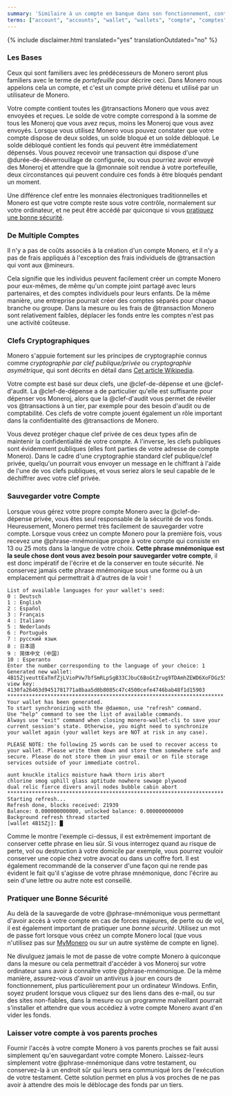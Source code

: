 ```yaml
---
summary: 'Similaire à un compte en banque dans son fonctionnement, contient toutes vos transactions envoyées et reçues'
terms: ["account", "accounts", "wallet", "wallets", "compte", "comptes", "portefeuille", "portefeuilles"]
---
```


{% include disclaimer.html translated="yes" translationOutdated="no" %}

### Les Bases

Ceux qui sont familiers avec les prédécesseurs de Monero seront plus
familiers avec le terme de *portefeuille* pour décrire ceci. Dans Monero
nous appelons cela un compte, et c'est un compte privé détenu et utilisé par
un utilisateur de Monero.

Votre compte contient toutes les @transactions Monero que vous avez envoyées
et reçues. Le solde de votre compte correspond à la somme de tous les
Moneroj que vous avez reçus, moins les Moneroj que vous avez
envoyés. Lorsque vous utilisez Monero vous pouvez constater que votre compte
dispose de deux soldes, un solde bloqué et un solde débloqué. Le solde
débloqué contient les fonds qui peuvent être immédiatement dépensés. Vous
pouvez recevoir une transaction qui dispose d'une @durée-de-déverrouillage
de configurée, ou vous pourriez avoir envoyé des Moneroj et attendre que la
@monnaie soit rendue à votre portefeuille, deux circonstances qui peuvent
conduire ces fonds à être bloqués pendant un moment.

Une différence clef entre les monnaies électroniques traditionnelles et
Monero est que votre compte reste sous votre contrôle, normalement sur votre
ordinateur, et ne peut être accédé par quiconque si vous [pratiquez une
bonne sécurité](#pratiquer-une-bonne-securite).

### De Multiple Comptes

Il n'y a pas de coûts associés à la création d'un compte Monero, et il n'y a
pas de frais appliqués à l'exception des frais individuels de @transaction
qui vont aux @mineurs.

Cela signifie que les individus peuvent facilement créer un compte Monero
pour eux-mêmes, de même qu'un compte joint partagé avec leurs partenaires,
et des comptes individuels pour leurs enfants. De la même manière, une
entreprise pourrait créer des comptes séparés pour chaque branche ou
groupe. Dans la mesure ou les frais de @transaction Monero sont relativement
faibles, déplacer les fonds entre les comptes n'est pas une activité
coûteuse.

### Clefs Cryptographiques

Monero s'appuie fortement sur les principes de cryptographie connus comme
*cryptographie par clef publique/privée* ou *cryptographie asymétrique*, qui
sont décrits en détail dans [Cet article
Wikipedia](https://fr.wikipedia.org/wiki/Cryptographie_asym%C3%A9trique).

Votre compte est basé sur deux clefs, une @clef-de-dépense et une
@clef-d'audit. La @clef-de-dépense a de particulier qu'elle est suffisante
pour dépenser vos Moneroj, alors que la @clef-d'audit vous permet de révéler
vos @transactions à un tier, par exemple pour des besoin d'audit ou de
comptabilité. Ces clefs de votre compte jouent également un rôle important
dans la confidentialité des @transactions de Monero.

Vous devez protéger chaque clef privée de ces deux types afin de maintenir
la confidentialité de votre compte. A l'inverse, les clefs publiques sont
évidemment publiques (elles font parties de votre adresse de compte
Monero). Dans le cadre d'une cryptographie standard clef publique/clef
privée, quelqu'un pourrait vous envoyer un message en le chiffrant à l'aide
de l'une de vos clefs publiques, et vous seriez alors le seul capable de le
déchiffrer avec votre clef privée.

### Sauvegarder votre Compte

Lorsque vous gérez votre propre compte Monero avec la @clef-de-dépense
privée, vous êtes seul responsable de la sécurité de vos
fonds. Heureusement, Monero permet très facilement de sauvegarder votre
compte. Lorsque vous créez un compte Monero pour la première fois, vous
recevez une @phrase-mnémonique propre à votre compte qui consiste en 13 ou
25 mots dans la langue de votre choix. **Cette phrase mnémonique est la
seule chose dont vous avez besoin pour sauvegarder votre compte**, il est
donc impératif de l'écrire et de la conserver en toute sécurité. Ne
conservez jamais cette phrase mnémonique sous une forme ou à un emplacement
qui permettrait à d'autres de la voir !

```
List of available languages for your wallet's seed:
0 : Deutsch
1 : English
2 : Español
3 : Français
4 : Italiano
5 : Nederlands
6 : Português
7 : русский язык
8 : 日本語
9 : 简体中文 (中国)
10 : Esperanto
Enter the number corresponding to the language of your choice: 1
Generated new wallet: 4B15ZjveuttEaTmfZjLVioPVw7bfSmRLpSgB33CJbuC6BoGtZrug9TDAmhZEWD6XoFDGz55bgzisT9Dnv61sbsA6Sa47TYu
view key: 4130fa26463d9451781771a8baa5d0b8085c47c4500cefe4746bab48f1d15903
**********************************************************************
Your wallet has been generated.
To start synchronizing with the @daemon, use "refresh" command.
Use "help" command to see the list of available commands.
Always use "exit" command when closing monero-wallet-cli to save your
current session's state. Otherwise, you might need to synchronize
your wallet again (your wallet keys are NOT at risk in any case).

PLEASE NOTE: the following 25 words can be used to recover access to your wallet. Please write them down and store them somewhere safe and secure. Please do not store them in your email or on file storage services outside of your immediate control.

aunt knuckle italics moisture hawk thorn iris abort
chlorine smog uphill glass aptitude nowhere sewage plywood
dual relic fierce divers anvil nodes bubble cabin abort
**********************************************************************
Starting refresh...
Refresh done, blocks received: 21939                            
Balance: 0.000000000000, unlocked balance: 0.000000000000
Background refresh thread started
[wallet 4B15Zj]: █
```

Comme le montre l'exemple ci-dessus, il est extrêmement important de
conserver cette phrase en lieu sûr. Si vous interrogez quand au risque de
perte, vol ou destruction à votre domicile par exemple, vous pourrez vouloir
conserver une copie chez votre avocat ou dans un coffre fort. Il est
également recommandé de la conserver d'une façon qui ne rende pas évident le
fait qu'il s'agisse de votre phrase mnémonique, donc l'écrire au sein d'une
lettre ou autre note est conseillé.

### Pratiquer une Bonne Sécurité

Au delà de la sauvegarde de votre @phrase-mnémonique vous permettant d'avoir
accès à votre compte en cas de forces majeures, de perte ou de vol, il est
également important de pratiquer une *bonne sécurité*. Utilisez un mot de
passe fort lorsque vous créez un compte Monero local (que vous n'utilisez
pas sur [MyMonero](https://mymonero.com) ou sur un autre système de compte
en ligne).

Ne divulguez jamais le mot de passe de votre compte Monero à quiconque dans
la mesure ou cela permettrait d'accéder à vos Moneroj sur votre ordinateur
sans avoir à connaître votre @phrase-mnémonique. De la même manière,
assurez-vous d'avoir un antivirus à jour en cours de fonctionnement, plus
particulièrement pour un ordinateur Windows. Enfin, soyez prudent lorsque
vous cliquez sur des liens dans des e-mail, ou sur des sites non-fiables,
dans la mesure ou un programme malveillant pourrait s'installer et attendre
que vous accédiez à votre compte Monero avant d'en vider les fonds.

### Laisser votre compte à vos parents proches

Fournir l'accès à votre compte Monero à vos parents proches se fait aussi
simplement qu'en sauvegardant votre compte Monero. Laissez-leurs simplement
votre @phrase-mnémonique dans votre testament, ou conservez-la à un endroit
sûr qui leurs sera communiqué lors de l'exécution de votre testament. Cette
solution permet en plus à vos proches de ne pas avoir à attendre des mois le
déblocage des fonds par un tiers.
